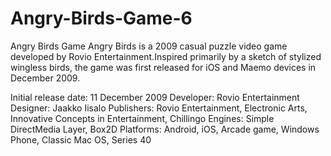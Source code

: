 # Angry-Birds-Game-6

Angry Birds Game
Angry Birds is a 2009 casual puzzle video game developed by Rovio Entertainment.Inspired primarily by a sketch of stylized wingless birds, the game was first released for iOS and Maemo devices in December 2009.

Initial release date: 11 December 2009 
Developer: Rovio Entertainment 
Designer: Jaakko Iisalo
Publishers: Rovio Entertainment, Electronic Arts, Innovative Concepts in Entertainment, Chillingo 
Engines: Simple DirectMedia Layer, Box2D Platforms: Android, iOS, Arcade game, Windows Phone, Classic Mac OS, Series 40
